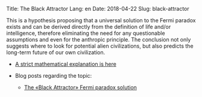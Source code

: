 Title: The Black Attractor
Lang: en
Date: 2018-04-22
Slug: black-attractor

This is a hypothesis proposing that a universal solution to the Fermi paradox exists and can be derived directly from the definition of life and/or intelligence, therefore eliminating the need for any questionable assumptions and even for the anthropic principle. The conclusion not only suggests where to look for potential alien civilizations, but also predicts the long-term future of our own civilization.


* [A strict mathematical explanation is here](/content/pages/black-attractor/paper.pdf)


* Blog posts regarding the topic:
	- [The «Black Attractor» Fermi paradox solution](fermi-paradox.html)